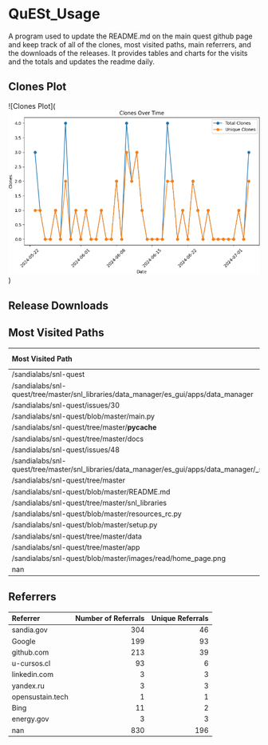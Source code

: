 # QuESt_Usage

A program used to update the README.md on the main quest github page and keep track of all of the clones, most visited paths, main referrers, and the downloads of the releases.
It provides tables and charts for the visits and the totals and updates the readme daily.

## Clones Plot
![Clones Plot](![Clones Plot](plots/clones_plot.png))

## Release Downloads

## Most Visited Paths
| Most Visited Path                                                                             |   Times Visited |   Unique Visits |
|:----------------------------------------------------------------------------------------------|----------------:|----------------:|
| /sandialabs/snl-quest                                                                         |             361 |             211 |
| /sandialabs/snl-quest/tree/master/snl_libraries/data_manager/es_gui/apps/data_manager         |              51 |               3 |
| /sandialabs/snl-quest/issues/30                                                               |              36 |              32 |
| /sandialabs/snl-quest/blob/master/main.py                                                     |              12 |               4 |
| /sandialabs/snl-quest/tree/master/__pycache__                                                 |              41 |               8 |
| /sandialabs/snl-quest/tree/master/docs                                                        |              10 |               2 |
| /sandialabs/snl-quest/issues/48                                                               |               9 |               5 |
| /sandialabs/snl-quest/tree/master/snl_libraries/data_manager/es_gui/apps/data_manager/_static |               9 |               1 |
| /sandialabs/snl-quest/tree/master                                                             |              35 |              18 |
| /sandialabs/snl-quest/blob/master/README.md                                                   |              18 |               7 |
| /sandialabs/snl-quest/tree/master/snl_libraries                                               |              37 |              10 |
| /sandialabs/snl-quest/blob/master/resources_rc.py                                             |              22 |               6 |
| /sandialabs/snl-quest/blob/master/setup.py                                                    |               9 |               3 |
| /sandialabs/snl-quest/tree/master/data                                                        |              22 |               8 |
| /sandialabs/snl-quest/tree/master/app                                                         |              13 |               6 |
| /sandialabs/snl-quest/blob/master/images/read/home_page.png                                   |              11 |               4 |
| nan                                                                                           |             696 |             328 |
## Referrers
| Referrer         |   Number of Referrals |   Unique Referrals |
|:-----------------|----------------------:|-------------------:|
| sandia.gov       |                   304 |                 46 |
| Google           |                   199 |                 93 |
| github.com       |                   213 |                 39 |
| u-cursos.cl      |                    93 |                  6 |
| linkedin.com     |                     3 |                  3 |
| yandex.ru        |                     3 |                  3 |
| opensustain.tech |                     1 |                  1 |
| Bing             |                    11 |                  2 |
| energy.gov       |                     3 |                  3 |
| nan              |                   830 |                196 |

